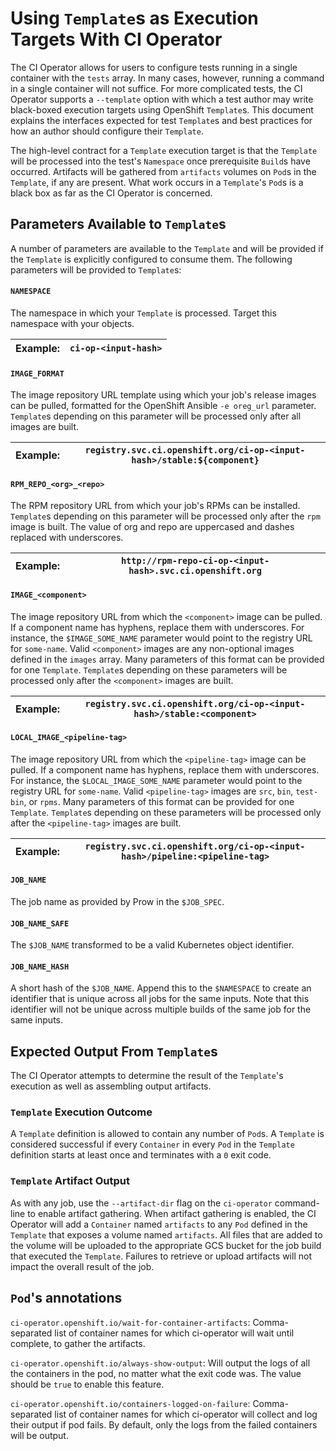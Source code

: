 # Using `Template`s as Execution Targets With CI Operator

The CI Operator allows for users to configure tests running in a single container
with the `tests` array. In many cases, however, running a command in a single
container will not suffice. For more complicated tests, the CI Operator supports
a `--template` option with which a test author may write black-boxed execution
targets using OpenShift `Template`s. This document explains the interfaces expected
for test `Template`s and best practices for how an author should configure their
`Template`.

The high-level contract for a `Template` execution target is that the `Template`
will be processed into the test's `Namespace` once prerequisite `Build`s have
occurred. Artifacts will be gathered from `artifacts` volumes on `Pod`s in
the `Template`, if any are present. What work occurs in a `Template`'s `Pod`s is
a black box as far as the CI Operator is concerned.

## Parameters Available to `Template`s

A number of parameters are available to the `Template` and will be provided if
the `Template` is explicitly configured to consume them. The following parameters
will be provided to `Template`s:

#### `NAMESPACE`
The namespace in which your `Template` is processed. Target this namespace with
your objects.

| Example: | `ci-op-<input-hash>` |
| - | - |

#### `IMAGE_FORMAT`
The image repository URL template using which your job's release images can
be pulled, formatted for the OpenShift Ansible `-e oreg_url` parameter.
`Template`s depending on this parameter will be processed only after all
images are built.

| Example: | `registry.svc.ci.openshift.org/ci-op-<input-hash>/stable:${component}` |
| - | - |

#### `RPM_REPO_<org>_<repo>`
The RPM repository URL from which your job's RPMs can be installed.
`Template`s depending on this parameter will be processed only after the
`rpm` image is built. The value of org and repo are uppercased and dashes
replaced with underscores.

| Example: | `http://rpm-repo-ci-op-<input-hash>.svc.ci.openshift.org` |
| - | - |

#### `IMAGE_<component>`
The image repository URL from which the `<component>` image can be pulled.
If a component name has hyphens, replace them with underscores. For instance,
the `$IMAGE_SOME_NAME` parameter would point to the registry URL for `some-name`.
Valid `<component>` images are any non-optional images defined in the `images`
array. Many parameters of this format can be provided for one `Template`.
`Template`s depending on these parameters will be processed only after the
`<component>` images are built.

| Example: | `registry.svc.ci.openshift.org/ci-op-<input-hash>/stable:<component>` |
| - | - |

#### `LOCAL_IMAGE_<pipeline-tag>`
The image repository URL from which the `<pipeline-tag>` image can be pulled.
If a component name has hyphens, replace them with underscores. For instance,
the `$LOCAL_IMAGE_SOME_NAME` parameter would point to the registry URL for
`some-name`. Valid `<pipeline-tag>` images are `src`, `bin`, `test-bin`, or
`rpms`. Many parameters of this format can be provided for one `Template`.
`Template`s depending on these parameters will be processed only after the
`<pipeline-tag>` images are built.

| Example: | `registry.svc.ci.openshift.org/ci-op-<input-hash>/pipeline:<pipeline-tag>` |
| - | - |

#### `JOB_NAME`
The job name as provided by Prow in the `$JOB_SPEC`.

#### `JOB_NAME_SAFE`
The `$JOB_NAME` transformed to be a valid Kubernetes object identifier.

#### `JOB_NAME_HASH`
A short hash of the `$JOB_NAME`. Append this to the `$NAMESPACE` to create an
identifier that is unique across all jobs for the same inputs. Note that this
identifier will not be unique across multiple builds of the same job for the
same inputs.

## Expected Output From `Template`s

The CI Operator attempts to determine the result of the `Template`'s execution
as well as assembling output artifacts.

### `Template` Execution Outcome

A `Template` definition is allowed to contain any number of `Pod`s. A `Template`
is considered successful if every `Container` in every `Pod` in the `Template`
definition starts at least once and terminates with a `0` exit code.

### `Template` Artifact Output

As with any job, use the `--artifact-dir` flag on the `ci-operator` command-line
to enable artifact gathering. When artifact gathering is enabled, the CI Operator
will add a `Container` named `artifacts` to any `Pod` defined in the `Template`
that exposes a volume named `artifacts`. All files that are added to the volume
will be uploaded to the appropriate GCS bucket for the job build that executed
the `Template`. Failures to retrieve or upload artifacts will not impact the
overall result of the job.

## `Pod`'s annotations

`ci-operator.openshift.io/wait-for-container-artifacts`:
Comma-separated list of container names for which ci-operator will wait until complete,
to gather the artifacts.

`ci-operator.openshift.io/always-show-output`:
Will output the logs of all the containers in the pod, no matter what the exit code was.
The value should be `true` to enable this feature.

`ci-operator.openshift.io/containers-logged-on-failure`:
Comma-separated list of container names for which ci-operator will collect and log their output if pod fails.
By default, only the logs from the failed containers will be output.